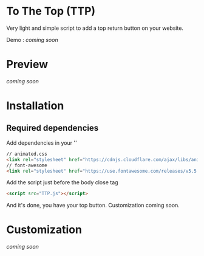 # To The Top (TTP)
Very light and simple script to add a top return button on your website.

Demo : *coming soon*
# Preview
*coming soon*

# Installation

## Required dependencies

Add dependencies in your '<head></head>'
```html
// animated.css
<link rel="stylesheet" href="https://cdnjs.cloudflare.com/ajax/libs/animate.css/3.7.0/animate.min.css">
// font-awesome
<link rel="stylesheet" href="https://use.fontawesome.com/releases/v5.5.0/css/all.css" integrity="sha384-B4dIYHKNBt8Bc12p+WXckhzcICo0wtJAoU8YZTY5qE0Id1GSseTk6S+L3BlXeVIU" crossorigin="anonymous">
```

Add the script just before the body close tag
```html
<script src="TTP.js"></script>
```

And it's done, you have your top button. Customization coming soon.

# Customization
*coming soon*
